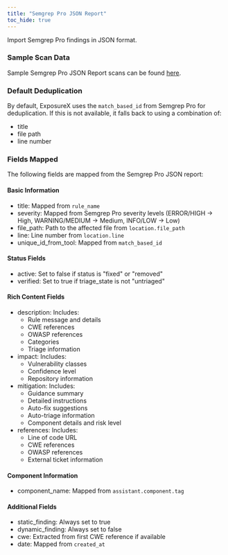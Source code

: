 ```yaml
---
title: "Semgrep Pro JSON Report"
toc_hide: true
---
```

Import Semgrep Pro findings in JSON format.

### Sample Scan Data
Sample Semgrep Pro JSON Report scans can be found [here](https://github.com/ExposureX/django-ExposureX/tree/master/unittests/scans/semgrep_pro).

### Default Deduplication
By default, ExposureX uses the `match_based_id` from Semgrep Pro for deduplication. If this is not available, it falls back to using a combination of:
- title
- file path
- line number

### Fields Mapped
The following fields are mapped from the Semgrep Pro JSON report:

#### Basic Information
- title: Mapped from `rule_name`
- severity: Mapped from Semgrep Pro severity levels (ERROR/HIGH → High, WARNING/MEDIUM → Medium, INFO/LOW → Low)
- file_path: Path to the affected file from `location.file_path`
- line: Line number from `location.line`
- unique_id_from_tool: Mapped from `match_based_id`

#### Status Fields
- active: Set to false if status is "fixed" or "removed"
- verified: Set to true if triage_state is not "untriaged"

#### Rich Content Fields
- description: Includes:
  - Rule message and details
  - CWE references
  - OWASP references
  - Categories
  - Triage information
- impact: Includes:
  - Vulnerability classes
  - Confidence level
  - Repository information
- mitigation: Includes:
  - Guidance summary
  - Detailed instructions
  - Auto-fix suggestions
  - Auto-triage information
  - Component details and risk level
- references: Includes:
  - Line of code URL
  - CWE references
  - OWASP references
  - External ticket information

#### Component Information
- component_name: Mapped from `assistant.component.tag`

#### Additional Fields
- static_finding: Always set to true
- dynamic_finding: Always set to false
- cwe: Extracted from first CWE reference if available
- date: Mapped from `created_at`